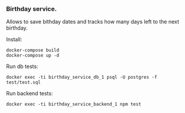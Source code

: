 
### Birthday service.

Allows to save bithday dates and tracks how many days left to the next birthday.

Install:

```
docker-compose build
docker-compose up -d
```

Run db tests:

```
docker exec -ti birthday_service_db_1 psql -U postgres -f test/test.sql
```

Run backend tests:

```
docker exec -ti birthday_service_backend_1 npm test
```

